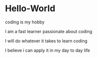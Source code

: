 # Hello-World
coding is my hobby

I am a fast learner passionate about coding

I will do whatever it takes to learn coding

I believe i can apply it in my day to day life 
